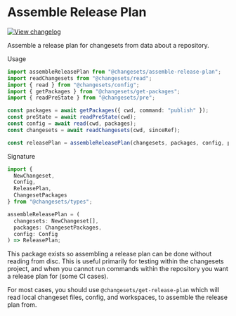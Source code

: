 # Assemble Release Plan

[![View changelog](https://img.shields.io/badge/changelogs.xyz-Explore%20Changelog-brightgreen)](https://changelogs.xyz/@changesets/assemble-release-plan)

Assemble a release plan for changesets from data about a repository.

Usage

```ts
import assembleReleasePlan from "@changesets/assemble-release-plan";
import readChangesets from "@changesets/read";
import { read } from "@changesets/config";
import { getPackages } from "@changesets/get-packages";
import { readPreState } from "@changesets/pre";

const packages = await getPackages({ cwd, command: "publish" });
const preState = await readPreState(cwd);
const config = await read(cwd, packages);
const changesets = await readChangesets(cwd, sinceRef);

const releasePlan = assembleReleasePlan(changesets, packages, config, preState);
```

Signature

```ts
import {
  NewChangeset,
  Config,
  ReleasePlan,
  ChangesetPackages
} from "@changesets/types";

assembleReleasePlan = (
  changesets: NewChangeset[],
  packages: ChangesetPackages,
  config: Config
) => ReleasePlan;
```

This package exists so assembling a release plan can be done without reading from disc.
This is useful primarily for testing within the changesets project, and when you cannot
run commands within the repository you want a release plan for (some CI cases).

For most cases, you should use `@changesets/get-release-plan` which will read local changeset
files, config, and workspaces, to assemble the release plan from.
